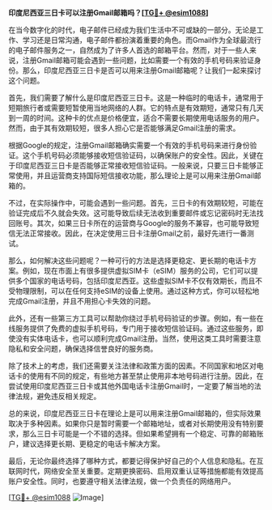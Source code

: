 **印度尼西亚三日卡可以注册Gmail邮箱吗？[[TG💪+ @esim1088](https://t.me/s/esim1088)]**

在当今数字化的时代，电子邮件已经成为我们生活中不可或缺的一部分。无论是工作、学习还是日常沟通，电子邮件都扮演着重要的角色。而Gmail作为全球最流行的电子邮件服务之一，自然成为了许多人首选的邮箱平台。然而，对于一些人来说，注册Gmail邮箱可能会遇到一些问题，比如需要一个有效的手机号码来验证身份。那么，印度尼西亚三日卡是否可以用来注册Gmail邮箱呢？让我们一起来探讨这个问题。

首先，我们需要了解什么是印度尼西亚三日卡。这是一种临时的电话卡，通常用于短期旅行者或需要短暂使用当地网络的人群。它的特点是有效期短，通常只有几天到一周的时间。这种卡的优点是价格便宜，适合不需要长期使用电话服务的用户。然而，由于其有效期较短，很多人担心它是否能够满足Gmail注册的需求。

根据Google的规定，注册Gmail邮箱确实需要一个有效的手机号码来进行身份验证。这个手机号码必须能够接收短信验证码，以确保账户的安全性。因此，关键在于印度尼西亚三日卡是否能够正常接收短信验证码。一般来说，只要三日卡能够正常使用，并且运营商支持国际短信接收功能，那么理论上是可以用来注册Gmail邮箱的。

不过，在实际操作中，可能会遇到一些问题。首先，三日卡的有效期较短，可能在验证完成后不久就会失效。这可能导致后续无法收到重要邮件或忘记密码时无法找回账号。其次，如果三日卡所在的运营商与Google的服务不兼容，也可能导致短信无法正常接收。因此，在决定使用三日卡注册Gmail之前，最好先进行一番测试。

那么，如何解决这些问题呢？一种可行的方法是选择更稳定、更长期的电话卡方案。例如，现在市面上有很多提供虚拟SIM卡（eSIM）服务的公司，它们可以提供多个国家的电话号码，包括印度尼西亚。这些虚拟SIM卡不仅有效期长，而且不受物理限制，可以在任何支持eSIM的设备上使用。通过这种方式，你可以轻松地完成Gmail注册，并且不用担心卡失效的问题。

此外，还有一些第三方工具可以帮助你绕过手机号码验证的步骤。例如，有一些在线服务提供了免费的虚拟手机号码，专门用于接收短信验证码。通过这些服务，即使没有实体电话卡，也可以顺利完成Gmail注册。当然，使用这类工具时需要注意隐私和安全问题，确保选择信誉良好的服务商。

除了技术上的考虑，我们还需要关注法律和政策方面的因素。不同国家和地区对电话卡的使用有不同的规定，有些地方甚至禁止使用非本地号码进行注册。因此，在尝试使用印度尼西亚三日卡或其他外国电话卡注册Gmail时，一定要了解当地的法律法规，避免违反相关规定。

总的来说，印度尼西亚三日卡在理论上是可以用来注册Gmail邮箱的，但实际效果取决于多种因素。如果你只是暂时需要一个邮箱地址，或者对长期使用没有特别要求，那么三日卡可能是一个不错的选择。但如果希望拥有一个稳定、可靠的邮箱账户，建议选择更长期、更稳定的电话卡解决方案。

最后，无论你最终选择了哪种方式，都要记得保护好自己的个人信息和隐私。在互联网时代，网络安全至关重要。定期更换密码、启用双重认证等措施都能有效提高账户安全性。同时，也要遵守相关法律法规，做一个负责任的网络用户。

[[TG💪+ @esim1088](https://t.me/s/esim1088) ![Image](https://i.postimg.cc/4NQfJmqS/Snipaste-2025-05-13-00-14-12.png)]